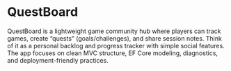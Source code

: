 # QuestBoard
QuestBoard is a lightweight game community hub where players can track games, create “quests” (goals/challenges), and share session notes. Think of it as a personal backlog and progress tracker with simple social features. The app focuses on clean MVC structure, EF Core modeling, diagnostics, and deployment-friendly practices.
